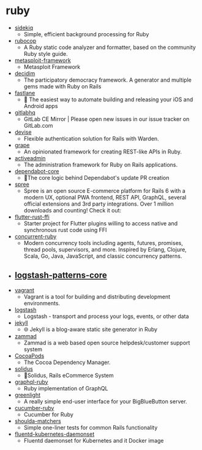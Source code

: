# ruby
- [sidekiq](https://github.com/mperham/sidekiq)
  - Simple, efficient background processing for Ruby
- [rubocop](https://github.com/rubocop-hq/rubocop)
  - A Ruby static code analyzer and formatter, based on the community Ruby style guide.
- [metasploit-framework](https://github.com/rapid7/metasploit-framework)
  - Metasploit Framework
- [decidim](https://github.com/decidim/decidim)
  - The participatory democracy framework. A generator and multiple gems made with Ruby on Rails
- [fastlane](https://github.com/fastlane/fastlane)
  - 🚀 The easiest way to automate building and releasing your iOS and Android apps
- [gitlabhq](https://github.com/gitlabhq/gitlabhq)
  - GitLab CE Mirror | Please open new issues in our issue tracker on GitLab.com
- [devise](https://github.com/heartcombo/devise)
  - Flexible authentication solution for Rails with Warden.
- [grape](https://github.com/ruby-grape/grape)
  - An opinionated framework for creating REST-like APIs in Ruby.
- [activeadmin](https://github.com/activeadmin/activeadmin)
  - The administration framework for Ruby on Rails applications.
- [dependabot-core](https://github.com/dependabot/dependabot-core)
  - 🤖The core logic behind Dependabot's update PR creation
- [spree](https://github.com/spree/spree)
  - Spree is an open source E-commerce platform for Rails 6 with a modern UX, optional PWA frontend, REST API, GraphQL, several official extensions and 3rd party integrations. Over 1 million downloads and counting! Check it out:
- [flutter-rust-ffi](https://github.com/brickpop/flutter-rust-ffi)
  - Starter project for Flutter plugins willing to access native and synchronous rust code using FFI
- [concurrent-ruby](https://github.com/ruby-concurrency/concurrent-ruby)
  - Modern concurrency tools including agents, futures, promises, thread pools, supervisors, and more. Inspired by Erlang, Clojure, Scala, Go, Java, JavaScript, and classic concurrency patterns.
- [logstash-patterns-core](https://github.com/logstash-plugins/logstash-patterns-core)
  - 
- [vagrant](https://github.com/hashicorp/vagrant)
  - Vagrant is a tool for building and distributing development environments.
- [logstash](https://github.com/elastic/logstash)
  - Logstash - transport and process your logs, events, or other data
- [jekyll](https://github.com/jekyll/jekyll)
  - 🌐 Jekyll is a blog-aware static site generator in Ruby
- [zammad](https://github.com/zammad/zammad)
  - Zammad is a web based open source helpdesk/customer support system
- [CocoaPods](https://github.com/CocoaPods/CocoaPods)
  - The Cocoa Dependency Manager.
- [solidus](https://github.com/solidusio/solidus)
  - 🛒Solidus, Rails eCommerce System
- [graphql-ruby](https://github.com/rmosolgo/graphql-ruby)
  - Ruby implementation of GraphQL
- [greenlight](https://github.com/bigbluebutton/greenlight)
  - A really simple end-user interface for your BigBlueButton server.
- [cucumber-ruby](https://github.com/cucumber/cucumber-ruby)
  - Cucumber for Ruby
- [shoulda-matchers](https://github.com/thoughtbot/shoulda-matchers)
  - Simple one-liner tests for common Rails functionality
- [fluentd-kubernetes-daemonset](https://github.com/fluent/fluentd-kubernetes-daemonset)
  - Fluentd daemonset for Kubernetes and it Docker image
